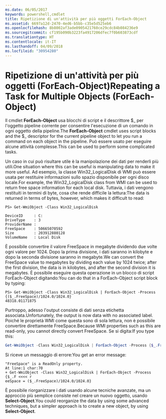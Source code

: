 ```yaml
---
ms.date: 06/05/2017
keywords: powershell,cmdlet
title: Ripetizione di un'attività per più oggetti ForEach-Object
ms.assetid: 6697a12d-2470-4ed6-b5bb-c35e5d525eb6
ms.openlocfilehash: 8b8002af3ade0905421760ce29cdc84b084236e9
ms.sourcegitcommit: cf195b090b3223fa4917206dfec7f0b603873cdf
ms.translationtype: HT
ms.contentlocale: it-IT
ms.lasthandoff: 04/09/2018
ms.locfileid: "30954280"
---
```

# <a name="repeating-a-task-for-multiple-objects-foreach-object"></a><span data-ttu-id="3410a-103">Ripetizione di un'attività per più oggetti (ForEach-Object)</span><span class="sxs-lookup"><span data-stu-id="3410a-103">Repeating a Task for Multiple Objects (ForEach-Object)</span></span>

<span data-ttu-id="3410a-104">Il cmdlet **ForEach-Object** usa blocchi di script e il descrittore $_ per l'oggetto pipeline corrente per consentire l'esecuzione di un comando in ogni oggetto della pipeline.</span><span class="sxs-lookup"><span data-stu-id="3410a-104">The **ForEach-Object** cmdlet uses script blocks and the $_ descriptor for the current pipeline object to let you run a command on each object in the pipeline.</span></span> <span data-ttu-id="3410a-105">Può essere usato per eseguire alcune attività complesse.</span><span class="sxs-lookup"><span data-stu-id="3410a-105">This can be used to perform some complicated tasks.</span></span>

<span data-ttu-id="3410a-106">Un caso in cui può risultare utile è la manipolazione dei dati per renderli più utili.</span><span class="sxs-lookup"><span data-stu-id="3410a-106">One situation where this can be useful is manipulating data to make it more useful.</span></span> <span data-ttu-id="3410a-107">Ad esempio, la classe Win32_LogicalDisk di WMI può essere usata per restituire informazioni sullo spazio disponibile per ogni disco locale.</span><span class="sxs-lookup"><span data-stu-id="3410a-107">For example, the Win32_LogicalDisk class from WMI can be used to return free space information for each local disk.</span></span> <span data-ttu-id="3410a-108">Tuttavia, i dati vengono restituiti in termini di byte, cosa che rende difficile la lettura:</span><span class="sxs-lookup"><span data-stu-id="3410a-108">The data is returned in terms of bytes, however, which makes it difficult to read:</span></span>

```
PS> Get-WmiObject -Class Win32_LogicalDisk

DeviceID     : C:
DriveType    : 3
ProviderName :
FreeSpace    : 50665070592
Size         : 203912880128
VolumeName   : Local Disk
```

<span data-ttu-id="3410a-109">È possibile convertire il valore FreeSpace in megabyte dividendo due volte ogni valore per 1024. Dopo la prima divisione, i dati saranno in kilobyte e dopo la seconda divisione saranno in megabyte.</span><span class="sxs-lookup"><span data-stu-id="3410a-109">We can convert the FreeSpace value to megabytes by dividing each value by 1024 twice; after the first division, the data is in kilobytes, and after the second division it is megabytes.</span></span> <span data-ttu-id="3410a-110">È possibile eseguire questa operazione in un blocco di script ForEach-Object digitando:</span><span class="sxs-lookup"><span data-stu-id="3410a-110">You can do that in a ForEach-Object script block by typing:</span></span>

```
PS> Get-WmiObject -Class Win32_LogicalDisk | ForEach-Object -Process {($_.FreeSpace)/1024.0/1024.0}
48318.01171875
```

<span data-ttu-id="3410a-111">Purtroppo, adesso l'output consiste di dati senza etichetta associata.</span><span class="sxs-lookup"><span data-stu-id="3410a-111">Unfortunately, the output is now data with no associated label.</span></span> <span data-ttu-id="3410a-112">Poiché le proprietà WMI come questa sono di sola lettura, non è possibile convertire direttamente FreeSpace.</span><span class="sxs-lookup"><span data-stu-id="3410a-112">Because WMI properties such as this are read-only, you cannot directly convert FreeSpace.</span></span> <span data-ttu-id="3410a-113">Se si digita:</span><span class="sxs-lookup"><span data-stu-id="3410a-113">If you type this:</span></span>

```powershell
Get-WmiObject -Class Win32_LogicalDisk | ForEach-Object -Process {$_.FreeSpace = ($_.FreeSpace)/1024.0/1024.0}
```

<span data-ttu-id="3410a-114">Si riceve un messaggio di errore:</span><span class="sxs-lookup"><span data-stu-id="3410a-114">You get an error message:</span></span>

```output
"FreeSpace" is a ReadOnly property.
At line:1 char:70
+ Get-WmiObject -Class Win32_LogicalDisk | ForEach-Object -Process {$_.F <<<< r
eeSpace = ($_.FreeSpace)/1024.0/1024.0}
```

<span data-ttu-id="3410a-115">È possibile riorganizzare i dati usando alcune tecniche avanzate, ma un approccio più semplice consiste nel creare un nuovo oggetto, usando **Select-Object**.</span><span class="sxs-lookup"><span data-stu-id="3410a-115">You could reorganize the data by using some advanced techniques, but a simpler approach is to create a new object, by using **Select-Object**.</span></span>